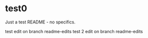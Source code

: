 test0
=====
Just a test README - no specifics.

test edit on branch readme-edits
test 2 edit on branch readme-edits
